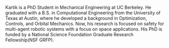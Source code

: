 Kartik is a PhD Student in Mechanical Engineering at UC Berkeley. He graduated with a B.S. in Computational Engineering from the University of Texas at Austin, where he developed a background in Optimization, Controls, and Orbital Mechanics. Now, his research is focused on safety for multi-agent robotic systems with a focus on space applications. His PhD is funded by a National Science Foundation Graduate Research Fellowship(NSF GRFP).
